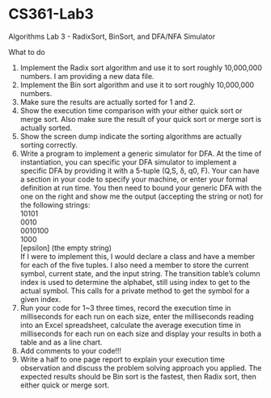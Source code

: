 # CS361-Lab3
Algorithms Lab 3 - RadixSort, BinSort, and DFA/NFA Simulator

What to do
1.	Implement the Radix sort algorithm and use it to sort roughly 10,000,000 numbers. I am providing a new data file.
2.	Implement the Bin sort algorithm and use it to sort roughly 10,000,000 numbers. 
3.	Make sure the results are actually sorted for 1 and 2. 
4.	Show the execution time comparison with your either quick sort or merge sort. Also make sure the result of your quick sort or merge sort is actually sorted. 
5.	Show the screen dump indicate the sorting algorithms are actually sorting correctly. 
6.	Write a program to implement a generic simulator for DFA. At the time of instantiation, you can specific your DFA simulator to implement a specific DFA by providing it with a 5-tuple (Q,S, δ, q0, F). Your can have a section in your code to specify your machine, or enter your formal definition at run time.
You then need to bound your generic DFA with the one on the right and show me the output (accepting the string or not) for the following strings: <br />
	10101<br />
	0010<br />
	0010100<br />
	1000<br />
	[epsilon] (the empty string)<br />
If I were to implement this, I would declare a class and have a member for each of the five tuples. I also need a member to store the current symbol, current state, and the input string. The transition table’s column index is used to determine the alphabet, still using index to get to the actual symbol.  This calls for a private method to get the symbol for a given index.<br />
7.	Run your code for 1~3 three times, record the execution time in milliseconds for each run on each size, enter the milliseconds reading into an Excel spreadsheet, calculate the average execution time in milliseconds for each run on each size and display your results in both a table and as a line chart.
8.	Add comments to your code!!!
9.	Write a half to one page report to explain your execution time observation and discuss the problem solving approach you applied. The expected results should be Bin sort is the fastest, then Radix sort, then either quick or merge sort. 

